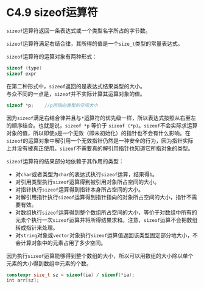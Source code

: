 # C4.9 sizeof运算符
`sizeof`运算符返回一条表达式或一个类型名字所占的字节数。

`sizeof`运算符满足右结合律，其所得的值是一个`size_t`类型的常量表达式。

`sizeof`运算符的运算对象有两种形式：
```cpp
sizeof (type)
sizeof expr
```

在第二种形式中，`sizeof`返回的是表达式结果类型的大小。   
与众不同的一点是，`sizeof`并不实际计算其运算对象的值。
```cpp
sizeof *p;    //p所指向类型的空间大小
```

因为`sizeof`满足右结合律并且与`*`运算符的优先级一样，所以表达式按照从右至左的顺序结合。也就是说，`sizeof *p` 等价于 `sizeof (*p)`。`sizeof`不会实际求运算对象的值，所以即使`p`是一个无效（即未初始化）的指针也不会有什么影响。在`sizeof`的运算对象中解引用一个无效指针仍然是一种安全的行为，因为指针实际上并没有被真正使用。`sizeof`不需要真的解引用指针也知道它所指对象的类型。

`sizeof`运算符的结果部分地依赖于其作用的类型：
- 对`char`或者类型为`char`的表达式执行`sizeof`运算，结果得`1`。
- 对引用类型执行`sizeof`运算得到被引用对象所占空间的大小。
- 对指针执行`sizeof`运算得到指针本身所占空间的大小。
- 对解引用指针执行`sizeof`运算得到指针指向的对象所占空间的大小，指针不需要有效。
- 对数组执行`sizeof`运算得到整个数组所占空间的大小，等价于对数组中所有的元素个执行一次`sizeof`运算并将所得结果求和。注意，`sizeof`运算不会把数组转成指针来处理。
- 对`string`对象或`vector`对象执行`sizeof`运算值返回该类型固定部分地大小，不会计算对象中的元素占用了多少空间。

因为执行`sizeof`运算能够得到整个数组的大小，所以可以用数组的大小除以单个元素的大小得到数组中元素的个数。
```cpp
constexpr size_t sz = sizeof(ia) / sizeof(*ia);
int arr[sz];
```

